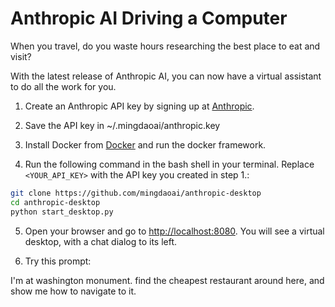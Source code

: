 # Anthropic AI Driving a Computer

When you travel, do you waste hours researching the best place to eat and visit?

With the latest release of Anthropic AI, you can now have a virtual assistant to do all the work for you.

1. Create an Anthropic API key by signing up at [Anthropic](https://console.anthropic.com/dashboard).

2. Save the API key in ~/.mingdaoai/anthropic.key

3. Install Docker from [Docker](https://www.docker.com/products/docker-desktop) and run the docker framework.

4. Run the following command in the bash shell in your terminal. Replace `<YOUR_API_KEY>` with the API key you created in step 1.:

```bash
git clone https://github.com/mingdaoai/anthropic-desktop
cd anthropic-desktop
python start_desktop.py
```

5. Open your browser and go to [http://localhost:8080](http://localhost:8080). You will see a virtual desktop, with a chat dialog to its left.

6. Try this prompt:

I'm at washington monument.  find the cheapest restaurant around here, and show me how to navigate to it.
